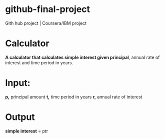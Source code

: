 # github-final-project
Gith hub project | Coursera/IBM project

# Calculator
**A calculator that calculates simple interest given principal**, annual rate of interest and time period in years.

# Input:
   **p,** principal amount
   **t,** time period in years
   **r,** annual rate of interest
# Output
   **simple interest** = p*t*r
